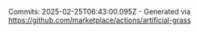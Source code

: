 Commits: 2025-02-25T06:43:00.095Z - Generated via https://github.com/marketplace/actions/artificial-grass
<br>

